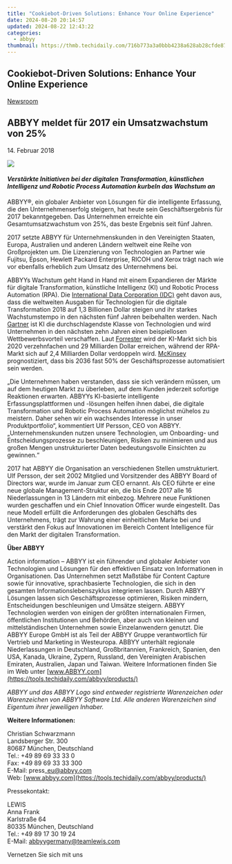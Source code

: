 ```yaml
---
title: "Cookiebot-Driven Solutions: Enhance Your Online Experience"
date: 2024-08-20 20:14:57
updated: 2024-08-22 12:43:22
categories:
  - abbyy
thumbnail: https://thmb.techidaily.com/716b773a3a0bbb4238a628ab28cfde8731d3dd391169cbf818a66e733201ea5d.jpg
---
```


## Cookiebot-Driven Solutions: Enhance Your Online Experience

[Newsroom](https://tools.techidaily.com/abbyy/products/)

## ABBYY meldet für 2017 ein Umsatzwachstum von 25%

14\. Februar 2018

![](https://content.abbyy.com/-/media/project/abbyy/abbyy/branchtemplates/shutterstock_1272462163_1296-x-729.jpg?h=729&iar=0&w=1296)

#### _Verstärkte Initiativen bei der digitalen Transformation, künstlichen Intelligenz und Robotic Process Automation kurbeln das Wachstum an_

  
ABBYY®, ein globaler Anbieter von Lösungen für die intelligente Erfassung, die den Unternehmenserfolg steigern, hat heute sein Geschäftsergebnis für 2017 bekanntgegeben. Das Unternehmen erreichte ein Gesamtumsatzwachstum von 25%, das beste Ergebnis seit fünf Jahren.

2017 setzte ABBYY für Unternehmenskunden in den Vereinigten Staaten, Europa, Australien und anderen Ländern weltweit eine Reihe von Großprojekten um. Die Lizenzierung von Technologien an Partner wie Fujitsu, Epson, Hewlett Packard Enterprise, RICOH und Xerox trägt nach wie vor ebenfalls erheblich zum Umsatz des Unternehmens bei.

ABBYYs Wachstum geht Hand in Hand mit einem Expandieren der Märkte für digitale Transformation, künstliche Intelligenz (KI) und Robotic Process Automation (RPA). Die [International Data Corporation (IDC)](https://www.idc.com/getdoc.jsp?containerId=IDC%5FP32575 "IDC") geht davon aus, dass die weltweiten Ausgaben für Technologien für die digitale Transformation 2018 auf 1,3 Billionen Dollar steigen und ihr starkes Wachstumstempo in den nächsten fünf Jahren beibehalten werden. Nach [Gartner](https://www.gartner.com/smarterwithgartner/top-trends-in-the-gartner-hype-cycle-for-emerging-technologies-2017/ "Gartner") ist KI die durchschlagendste Klasse von Technologien und wird Unternehmen in den nächsten zehn Jahren einen beispiellosen Wettbewerbsvorteil verschaffen. Laut [Forrester](https://www.forrester.com/report/The+RPA+Market+Will+Reach+29+Billion+By+2021/-/E-RES137229 "Forrester") wird der KI-Markt sich bis 2020 verzehnfachen und 29 Milliarden Dollar erreichen, während der RPA-Markt sich auf 2,4 Milliarden Dollar verdoppeln wird. [McKinsey](https://www.mckinsey.com/business-functions/digital-mckinsey/our-insights/where-machines-could-replace-humans-and-where-they-cant-yet "McKinsey") prognostiziert, dass bis 2036 fast 50% der Geschäftsprozesse automatisiert sein werden.

„Die Unternehmen haben verstanden, dass sie sich verändern müssen, um auf dem heutigen Markt zu überleben, auf dem Kunden jederzeit sofortige Reaktionen erwarten. ABBYYs KI-basierte intelligente Erfassungsplattformen und -lösungen helfen ihnen dabei, die digitale Transformation und Robotic Process Automation möglichst mühelos zu meistern. Daher sehen wir ein wachsendes Interesse in unser Produktportfolio“, kommentiert Ulf Persson, CEO von ABBYY. „Unternehmenskunden nutzen unsere Technologien, um Onboarding- und Entscheidungsprozesse zu beschleunigen, Risiken zu minimieren und aus großen Mengen unstrukturierter Daten bedeutungsvolle Einsichten zu gewinnen.“

2017 hat ABBYY die Organisation an verschiedenen Stellen umstrukturiert. Ulf Persson, der seit 2002 Mitglied und Vorsitzender des ABBYY Board of Directors war, wurde im Januar zum CEO ernannt. Als CEO führte er eine neue globale Management-Struktur ein, die bis Ende 2017 alle 16 Niederlassungen in 13 Ländern mit einbezog. Mehrere neue Funktionen wurden geschaffen und ein Chief Innovation Officer wurde eingestellt. Das neue Modell erfüllt die Anforderungen des globalen Geschäfts des Unternehmens, trägt zur Wahrung einer einheitlichen Marke bei und verstärkt den Fokus auf Innovationen im Bereich Content Intelligence für den Markt der digitalen Transformation.

  
**Über ABBYY**

Action information – ABBYY ist ein führender und globaler Anbieter von Technologien und Lösungen für den effektiven Einsatz von Informationen in Organisationen. Das Unternehmen setzt Maßstäbe für Content Capture sowie für innovative, sprachbasierte Technologien, die sich in den gesamten Informationslebenszyklus integrieren lassen. Durch ABBYY Lösungen lassen sich Geschäftsprozesse optimieren, Risiken mindern, Entscheidungen beschleunigen und Umsätze steigern. ABBYY Technologien werden von einigen der größten internationalen Firmen, öffentlichen Institutionen und Behörden, aber auch von kleinen und mittelständischen Unternehmen sowie Einzelanwendern genutzt. Die ABBYY Europe GmbH ist als Teil der ABBYY Gruppe verantwortlich für Vertrieb und Marketing in Westeuropa. ABBYY unterhält regionale Niederlassungen in Deutschland, Großbritannien, Frankreich, Spanien, den USA, Kanada, Ukraine, Zypern, Russland, den Vereinigten Arabischen Emiraten, Australien, Japan und Taiwan. Weitere Informationen finden Sie im Web unter [www.ABBYY.com](https://tools.techidaily.com/abbyy/products/)

_ABBYY und das ABBYY Logo sind entweder registrierte Warenzeichen oder Warenzeichen von ABBYY Software Ltd. Alle anderen Warenzeichen sind Eigentum ihrer jeweiligen Inhaber._ 

  
**Weitere Informationen:**

Christian Schwarzmann  
Landsberger Str. 300  
80687 München, Deutschland  
Tel.: +49 89 69 33 33 0  
Fax: +49 89 69 33 33 300  
E-Mail: press\_eu@abbyy.com  
Web: [www.abbyy.com](https://tools.techidaily.com/abbyy/products/)

Pressekontakt:

LEWIS  
Anna Frank  
Karlstraße 64  
80335 München, Deutschland  
Tel.: +49 89 17 30 19 24  
E-Mail: [abbyygermany@teamlewis.com](https://tools.techidaily.com/abbyy/products/)

Vernetzen Sie sich mit uns

<ins class="adsbygoogle"
     style="display:block"
     data-ad-format="autorelaxed"
     data-ad-client="ca-pub-7571918770474297"
     data-ad-slot="1223367746"></ins>



<ins class="adsbygoogle"
     style="display:block"
     data-ad-client="ca-pub-7571918770474297"
     data-ad-slot="8358498916"
     data-ad-format="auto"
     data-full-width-responsive="true"></ins>

